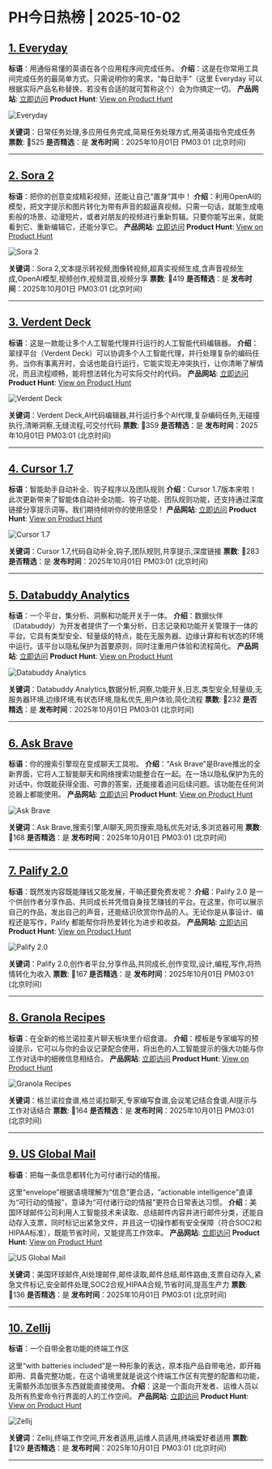 # PH今日热榜 | 2025-10-02

## [1. Everyday](https://www.producthunt.com/products/everyday-4?utm_campaign=producthunt-api&utm_medium=api-v2&utm_source=Application%3A+dev+%28ID%3A+189358%29)
**标语**：用通俗易懂的英语在各个应用程序间完成任务。
**介绍**：这是在你常用工具间完成任务的最简单方式。只需说明你的需求，“每日助手”（这里 Everyday 可以根据实际产品名称替换，若没有合适的就可暂称这个）会为你搞定一切。
**产品网站**: [立即访问](https://www.producthunt.com/r/SFR6GMJ66QOSZS?utm_campaign=producthunt-api&utm_medium=api-v2&utm_source=Application%3A+dev+%28ID%3A+189358%29)
**Product Hunt**: [View on Product Hunt](https://www.producthunt.com/products/everyday-4?utm_campaign=producthunt-api&utm_medium=api-v2&utm_source=Application%3A+dev+%28ID%3A+189358%29)

![Everyday](https://ph-files.imgix.net/0a4a4cce-ab68-480c-879e-fb404c96b62e.jpeg?auto=format)

**关键词**：日常任务处理,多应用任务完成,简易任务处理方式,用英语指令完成任务
**票数**: 🔺525
**是否精选**：是
**发布时间**：2025年10月01日 PM03:01 (北京时间)

---

## [2. Sora 2](https://www.producthunt.com/products/openai?utm_campaign=producthunt-api&utm_medium=api-v2&utm_source=Application%3A+dev+%28ID%3A+189358%29)
**标语**：把你的创意变成精彩视频，还能让自己“置身”其中！
**介绍**：利用OpenAI的模型，把文字提示和图片转化为带有声音的超逼真视频。只需一句话，就能生成电影般的场景、动漫短片，或者对朋友的视频进行重新剪辑。只要你能写出来，就能看到它、重新编辑它，还能分享它。
**产品网站**: [立即访问](https://www.producthunt.com/r/ONO77XCSBRQ4WT?utm_campaign=producthunt-api&utm_medium=api-v2&utm_source=Application%3A+dev+%28ID%3A+189358%29)
**Product Hunt**: [View on Product Hunt](https://www.producthunt.com/products/openai?utm_campaign=producthunt-api&utm_medium=api-v2&utm_source=Application%3A+dev+%28ID%3A+189358%29)

![Sora 2](https://ph-files.imgix.net/7436e9f9-43f4-4003-abc8-ee34c4118c18.png?auto=format)

**关键词**：Sora 2,文本提示转视频,图像转视频,超真实视频生成,含声音视频生成,OpenAI模型,视频创作,视频混音,视频分享
**票数**: 🔺419
**是否精选**：是
**发布时间**：2025年10月01日 PM03:01 (北京时间)

---

## [3. Verdent Deck](https://www.producthunt.com/products/verdent-deck?utm_campaign=producthunt-api&utm_medium=api-v2&utm_source=Application%3A+dev+%28ID%3A+189358%29)
**标语**：这是一款能让多个人工智能代理并行运行的人工智能代码编辑器。
**介绍**：翠绿平台（Verdent Deck）可以协调多个人工智能代理，并行处理复杂的编码任务。当你有事离开时，会话也能自行运行，它能实现无冲突执行，让你清晰了解情况，而且流程顺畅，能将想法转化为可实际交付的代码。
**产品网站**: [立即访问](https://www.producthunt.com/r/L6BIMZ5EB2LACY?utm_campaign=producthunt-api&utm_medium=api-v2&utm_source=Application%3A+dev+%28ID%3A+189358%29)
**Product Hunt**: [View on Product Hunt](https://www.producthunt.com/products/verdent-deck?utm_campaign=producthunt-api&utm_medium=api-v2&utm_source=Application%3A+dev+%28ID%3A+189358%29)

![Verdent Deck](https://ph-files.imgix.net/62c51a66-f9b1-431e-9481-6ddddf6432db.png?auto=format)

**关键词**：Verdent Deck,AI代码编辑器,并行运行多个AI代理,复杂编码任务,无碰撞执行,清晰洞察,无缝流程,可交付代码
**票数**: 🔺359
**是否精选**：是
**发布时间**：2025年10月01日 PM03:01 (北京时间)

---

## [4. Cursor 1.7](https://www.producthunt.com/products/cursor?utm_campaign=producthunt-api&utm_medium=api-v2&utm_source=Application%3A+dev+%28ID%3A+189358%29)
**标语**：智能助手自动补全、钩子程序以及团队规则
**介绍**：Cursor 1.7版本来啦！此次更新带来了智能体自动补全功能、钩子功能、团队规则功能，还支持通过深度链接分享提示词等。我们期待倾听你的使用感受！
**产品网站**: [立即访问](https://www.producthunt.com/r/PMHDTK6LO6E7GQ?utm_campaign=producthunt-api&utm_medium=api-v2&utm_source=Application%3A+dev+%28ID%3A+189358%29)
**Product Hunt**: [View on Product Hunt](https://www.producthunt.com/products/cursor?utm_campaign=producthunt-api&utm_medium=api-v2&utm_source=Application%3A+dev+%28ID%3A+189358%29)

![Cursor 1.7](https://ph-files.imgix.net/de00b7dd-4a97-4828-9ef3-0192f562df5f.gif?auto=format)

**关键词**：Cursor 1.7,代码自动补全,钩子,团队规则,共享提示,深度链接
**票数**: 🔺283
**是否精选**：是
**发布时间**：2025年10月01日 PM03:01 (北京时间)

---

## [5. Databuddy Analytics](https://www.producthunt.com/products/databuddy-analytics?utm_campaign=producthunt-api&utm_medium=api-v2&utm_source=Application%3A+dev+%28ID%3A+189358%29)
**标语**：一个平台，集分析、洞察和功能开关于一体。
**介绍**：数据伙伴（Databuddy）为开发者提供了一个集分析、日志记录和功能开关管理于一体的平台。它具有类型安全、轻量级的特点，能在无服务器、边缘计算和有状态的环境中运行。该平台以隐私保护为首要原则，同时注重用户体验和流程简化。
**产品网站**: [立即访问](https://www.producthunt.com/r/DXHOFQZJQUP7F2?utm_campaign=producthunt-api&utm_medium=api-v2&utm_source=Application%3A+dev+%28ID%3A+189358%29)
**Product Hunt**: [View on Product Hunt](https://www.producthunt.com/products/databuddy-analytics?utm_campaign=producthunt-api&utm_medium=api-v2&utm_source=Application%3A+dev+%28ID%3A+189358%29)

![Databuddy Analytics](https://ph-files.imgix.net/26062582-f7b9-41b7-9738-cdda1cd628b6.png?auto=format)

**关键词**：Databuddy Analytics,数据分析,洞察,功能开关,日志,类型安全,轻量级,无服务器环境,边缘环境,有状态环境,隐私优先,用户体验,简化流程
**票数**: 🔺232
**是否精选**：是
**发布时间**：2025年10月01日 PM03:01 (北京时间)

---

## [6. Ask Brave](https://www.producthunt.com/products/brave-private-browser?utm_campaign=producthunt-api&utm_medium=api-v2&utm_source=Application%3A+dev+%28ID%3A+189358%29)
**标语**：你的搜索引擎现在变成聊天工具啦。
**介绍**：“Ask Brave”是Brave推出的全新界面，它将人工智能聊天和网络搜索功能整合在一起。在一场以隐私保护为先的对话中，你既能获得全面、可靠的答案，还能接着追问后续问题。该功能在任何浏览器上都能使用。
**产品网站**: [立即访问](https://www.producthunt.com/r/5JDD32MJYRAIMG?utm_campaign=producthunt-api&utm_medium=api-v2&utm_source=Application%3A+dev+%28ID%3A+189358%29)
**Product Hunt**: [View on Product Hunt](https://www.producthunt.com/products/brave-private-browser?utm_campaign=producthunt-api&utm_medium=api-v2&utm_source=Application%3A+dev+%28ID%3A+189358%29)

![Ask Brave](https://ph-files.imgix.net/a67694ab-1869-4f87-9ecb-881dd8f32565.jpeg?auto=format)

**关键词**：Ask Brave,搜索引擎,AI聊天,网页搜索,隐私优先对话,多浏览器可用
**票数**: 🔺168
**是否精选**：是
**发布时间**：2025年10月01日 PM03:01 (北京时间)

---

## [7. Palify 2.0](https://www.producthunt.com/products/palify?utm_campaign=producthunt-api&utm_medium=api-v2&utm_source=Application%3A+dev+%28ID%3A+189358%29)
**标语**：既然发内容既能赚钱又能发展，干嘛还要免费发呢？
**介绍**：Palify 2.0 是一个供创作者分享作品、共同成长并凭借自身技艺赚钱的平台。在这里，你可以展示自己的作品，发出自己的声音，还能结识欣赏你作品的人。无论你是从事设计、编程还是写作，Palify 都能帮你将热爱转化为进步和收益。
**产品网站**: [立即访问](https://www.producthunt.com/r/VMPX3SPFQYD7XJ?utm_campaign=producthunt-api&utm_medium=api-v2&utm_source=Application%3A+dev+%28ID%3A+189358%29)
**Product Hunt**: [View on Product Hunt](https://www.producthunt.com/products/palify?utm_campaign=producthunt-api&utm_medium=api-v2&utm_source=Application%3A+dev+%28ID%3A+189358%29)

![Palify 2.0](https://ph-files.imgix.net/cefba3aa-0729-4c84-b65f-13e2086f3468.png?auto=format)

**关键词**：Palify 2.0,创作者平台,分享作品,共同成长,创作变现,设计,编程,写作,将热情转化为收入
**票数**: 🔺167
**是否精选**：是
**发布时间**：2025年10月01日 PM03:01 (北京时间)

---

## [8. Granola Recipes](https://www.producthunt.com/products/granola-recipes?utm_campaign=producthunt-api&utm_medium=api-v2&utm_source=Application%3A+dev+%28ID%3A+189358%29)
**标语**：在全新的格兰诺拉麦片聊天板块里介绍食谱。
**介绍**：模板是专家编写的预设提示，它可以与你的会议记录配合使用，将出色的人工智能提示的强大功能与你工作对话中的细微信息相结合。
**产品网站**: [立即访问](https://www.producthunt.com/r/GM3NCJWMULW5P5?utm_campaign=producthunt-api&utm_medium=api-v2&utm_source=Application%3A+dev+%28ID%3A+189358%29)
**Product Hunt**: [View on Product Hunt](https://www.producthunt.com/products/granola-recipes?utm_campaign=producthunt-api&utm_medium=api-v2&utm_source=Application%3A+dev+%28ID%3A+189358%29)

![Granola Recipes](https://ph-files.imgix.net/322b6635-d929-47d6-8d87-af31ee1d1dcc.jpeg?auto=format)

**关键词**：格兰诺拉食谱,格兰诺拉聊天,专家编写食谱,会议笔记结合食谱,AI提示与工作对话结合
**票数**: 🔺164
**是否精选**：是
**发布时间**：2025年10月01日 PM03:01 (北京时间)

---

## [9. US Global Mail](https://www.producthunt.com/products/ai-mailroom-by-us-global-mail?utm_campaign=producthunt-api&utm_medium=api-v2&utm_source=Application%3A+dev+%28ID%3A+189358%29)
**标语**：把每一条信息都转化为可付诸行动的情报。

这里“envelope”根据语境理解为“信息”更合适，“actionable intelligence”直译为“可行动的情报”，意译为“可付诸行动的情报”更符合日常表达习惯。
**介绍**：美国环球邮件公司利用人工智能技术来读取、总结邮件内容并进行邮件分类，还能自动存入支票，同时标记出紧急文件，并且这一切操作都有安全保障（符合SOC2和HIPAA标准），既能节省时间，又能提高工作效率。
**产品网站**: [立即访问](https://www.producthunt.com/r/V7AKSKR6362KUR?utm_campaign=producthunt-api&utm_medium=api-v2&utm_source=Application%3A+dev+%28ID%3A+189358%29)
**Product Hunt**: [View on Product Hunt](https://www.producthunt.com/products/ai-mailroom-by-us-global-mail?utm_campaign=producthunt-api&utm_medium=api-v2&utm_source=Application%3A+dev+%28ID%3A+189358%29)

![US Global Mail](https://ph-files.imgix.net/8fa63fde-8a0d-4287-8ff8-87baf3fcae3e.png?auto=format)

**关键词**：美国环球邮件,AI处理邮件,邮件读取,邮件总结,邮件路由,支票自动存入,紧急文件标记,安全邮件处理,SOC2合规,HIPAA合规,节省时间,提高生产力
**票数**: 🔺136
**是否精选**：是
**发布时间**：2025年10月01日 PM03:01 (北京时间)

---

## [10. Zellij](https://www.producthunt.com/products/zellij?utm_campaign=producthunt-api&utm_medium=api-v2&utm_source=Application%3A+dev+%28ID%3A+189358%29)
**标语**：一个自带全套功能的终端工作区

这里“with batteries included”是一种形象的表达，原本指产品自带电池，即开箱即用、具备完整功能，在这个语境里就是说这个终端工作区有完整的配置和功能，无需额外添加很多东西就能直接使用。
**介绍**：这是一个面向开发者、运维人员以及所有热爱命令行界面的人的工作空间。
**产品网站**: [立即访问](https://www.producthunt.com/r/NWJ6SPOEJU7HEZ?utm_campaign=producthunt-api&utm_medium=api-v2&utm_source=Application%3A+dev+%28ID%3A+189358%29)
**Product Hunt**: [View on Product Hunt](https://www.producthunt.com/products/zellij?utm_campaign=producthunt-api&utm_medium=api-v2&utm_source=Application%3A+dev+%28ID%3A+189358%29)

![Zellij](https://ph-files.imgix.net/4efe7865-ac94-4edd-9d50-eb7a7c7e8b35.png?auto=format)

**关键词**：Zellij,终端工作空间,开发者适用,运维人员适用,终端爱好者适用
**票数**: 🔺129
**是否精选**：是
**发布时间**：2025年10月01日 PM03:01 (北京时间)

---

